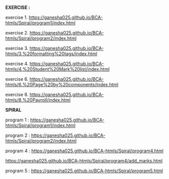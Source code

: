 **EXERCISE :**

exercise 1. https://ganesha025.github.io/BCA-htmls/Spiral/program1/index.html

exercise 2. https://ganesha025.github.io/BCA-htmls/Spiral/program2/index.html

exercise 3. https://ganesha025.github.io/BCA-htmls/3.%20formatting%20tags/index.html

exercise 4. https://ganesha025.github.io/BCA-htmls/4.%20Student%20Mark%20list/index.html

exercise 6. https://ganesha025.github.io/BCA-htmls/6.%20Page%20by%20components/index.html

exercise 8. https://ganesha025.github.io/BCA-htmls/8.%20Payroll/index.html



**SPIRAL**

program 1 : https://ganesha025.github.io/BCA-htmls/Spiral/program1/index.html

program 2 : https://ganesha025.github.io/BCA-htmls/Spiral/program2/index.html

program 4 : https://ganesha025.github.io/BCA-htmls/Spiral/program4.html

https://ganesha025.github.io/BCA-htmls/Spiral/program4/add_marks.html

program 5 : https://ganesha025.github.io/BCA-htmls/Spiral/program5.html

